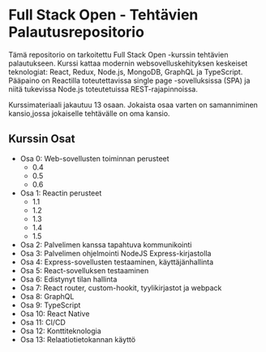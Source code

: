 # Full Stack Open - Tehtävien Palautusrepositorio
Tämä repositorio on tarkoitettu Full Stack Open -kurssin tehtävien palautukseen. Kurssi kattaa modernin websovelluskehityksen keskeiset teknologiat: React, Redux, Node.js, MongoDB, GraphQL ja TypeScript. Pääpaino on Reactilla toteutettavissa single page -sovelluksissa (SPA) ja niitä tukevissa Node.js toteutetuissa REST-rajapinnoissa.

Kurssimateriaali jakautuu 13 osaan. Jokaista osaa varten on samanniminen kansio,jossa jokaiselle tehtävälle on oma kansio.

## Kurssin Osat
* Osa 0: Web-sovellusten toiminnan perusteet
  * 0.4
  * 0.5
  * 0.6
* Osa 1: Reactin perusteet
  * 1.1
  * 1.2
  * 1.3
  * 1.4
  * 1.5
* Osa 2: Palvelimen kanssa tapahtuva kommunikointi
* Osa 3: Palvelimen ohjelmointi NodeJS Express-kirjastolla
* Osa 4: Express-sovellusten testaaminen, käyttäjänhallinta
* Osa 5: React-sovelluksen testaaminen
* Osa 6: Edistynyt tilan hallinta
* Osa 7: React router, custom-hookit, tyylikirjastot ja webpack
* Osa 8: GraphQL
* Osa 9: TypeScript
* Osa 10: React Native
* Osa 11: CI/CD
* Osa 12: Konttiteknologia
* Osa 13: Relaatiotietokannan käyttö
